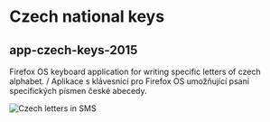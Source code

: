 Czech national keys
===

app-czech-keys-2015
---
Firefox OS keyboard application for writing specific letters of czech alphabet. / Aplikace s klávesnicí pro Firefox OS umožňující psaní specifických písmen české abecedy.

![Czech letters in SMS](https://db.tt/LMOzB3UY)
